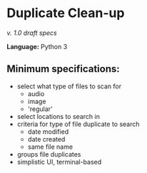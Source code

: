# Duplicate Clean-up 
_v. 1.0 draft specs_

__Language:__ Python 3

## Minimum specifications:
- select what type of files to scan for 
    - audio
    - image
    - 'regular'
- select locations to search in
- criteria for type of file duplicate to search 
    - date modified
    - date created
    - same file name
- groups file duplicates
- simplistic UI, terminal-based